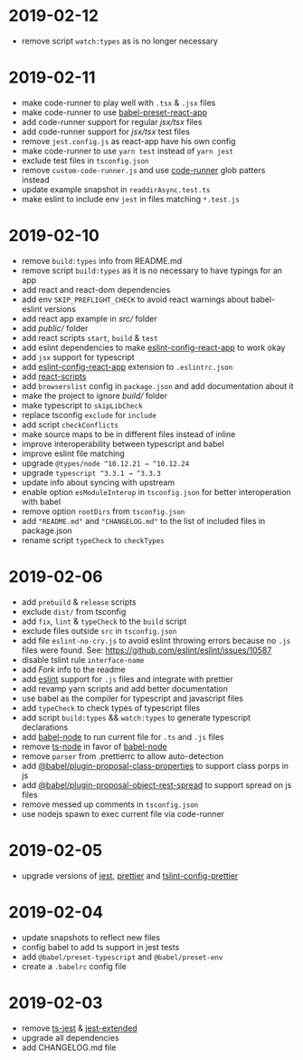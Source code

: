 # 2019-02-12

- remove script `watch:types` as is no longer necessary

# 2019-02-11

- make code-runner to play well with `.tsx` & `.jsx` files
- make code-runner to use [babel-preset-react-app]
- add code-runner support for regular _jsx/tsx_ files
- add code-runner support for _jsx/tsx_ test files
- remove `jest.config.js` as react-app have his own config
- make code-runner to use `yarn test` instead of `yarn jest`
- exclude test files in `tsconfig.json`
- remove `custom-code-runner.js` and use [code-runner] glob patters instead
- update example snapshot in `readdirAsync.test.ts`
- make eslint to include env `jest` in files matching `*.test.js`

[code-runner]: https://marketplace.visualstudio.com/items?itemName=formulahendry.code-runner
[babel-preset-react-app]: https://www.npmjs.com/package/babel-preset-react-app

# 2019-02-10

- remove `build:types` info from README.md
- remove script `build:types` as it is no necessary to have typings for an app
- add react and react-dom dependencies
- add env `SKIP_PREFLIGHT_CHECK` to avoid react warnings about babel-eslint
  versions
- add react app example in _src/_ folder
- add _public/_ folder
- add react scripts `start`, `build` & `test`
- add eslint dependencies to make [eslint-config-react-app] to work okay
- add `jsx` support for typescript
- add [eslint-config-react-app] extension to `.eslintrc.json`
- add [react-scripts]
- add `browserslist` config in `package.json` and add documentation about it
- make the project to ignore _build/_ folder
- make typescript to `skipLibCheck`
- replace tsconfig `exclude` for `include`
- add script `checkConflicts`
- make source maps to be in different files instead of inline
- improve interoperability between typescript and babel
- improve eslint file matching
- upgrade `@types/node ^10.12.21 → ^10.12.24`
- upgrade `typescript ^3.3.1 → ^3.3.3`
- update info about syncing with upstream
- enable option `esModuleInterop` in `tsconfig.json` for better interoperation
  with babel
- remove option `rootDirs` from `tsconfig.json`
- add `"README.md"` and `"CHANGELOG.md"` to the list of included files in
  package.json
- rename script `typeCheck` to `checkTypes`

[react-scripts]: https://www.npmjs.com/package/react-scripts
[eslint-config-react-app]: https://www.npmjs.com/package/eslint-config-react-app

# 2019-02-06

- add `prebuild` & `release` scripts
- exclude `dist/` from tsconfig
- add `fix`, `lint` & `typeCheck` to the `build` script
- exclude files outside `src` in `tsconfig.json`
- add file `eslint-no-cry.js` to avoid eslint throwing errors because no `.js`
  files were found. See: https://github.com/eslint/eslint/issues/10587
- disable tslint rule `interface-name`
- add _Fork_ info to the readme
- add [eslint] support for `.js` files and integrate with prettier
- add revamp yarn scripts and add better documentation
- use babel as the compiler for typescript and javascript files
- add `typeCheck` to check types of typescript files
- add script `build:types` && `watch:types` to generate typescript declarations
- add [babel-node] to run current file for `.ts` and `.js` files
- remove [ts-node] in favor of [babel-node]
- remove `parser` from .prettierrc to allow auto-detection
- add [@babel/plugin-proposal-class-properties] to support class porps in js
- add [@babel/plugin-proposal-object-rest-spread] to support spread on js files
- remove messed up comments in `tsconfig.json`
- use nodejs spawn to exec current file via code-runner

[eslint]: https://eslint.org/

# 2019-02-05

- upgrade versions of [jest], [prettier] and [tslint-config-prettier]

# 2019-02-04

- update snapshots to reflect new files
- config babel to add ts support in jest tests
- add `@babel/preset-typescript` and `@babel/preset-env`
- create a `.babelrc` config file

# 2019-02-03

- remove [ts-jest] & [jest-extended]
- upgrade all dependencies
- add CHANGELOG.md file

[ts-jest]: https://github.com/kulshekhar/ts-jest
[jest-extended]: https://github.com/jest-community/jest-extended
[jest]: https://jestjs.io/
[prettier]: https://prettier.io/
[tslint-config-prettier]: https://github.com/prettier/tslint-config-prettier
[ts-node]: https://github.com/TypeStrong/ts-node
[babel-node]: https://babeljs.io/docs/en/babel-node
[@babel/plugin-proposal-class-properties]: https://babeljs.io/docs/en/next/babel-plugin-proposal-class-properties.html
[@babel/plugin-proposal-object-rest-spread]: https://babeljs.io/docs/en/babel-plugin-proposal-object-rest-spread
